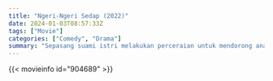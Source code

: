 ```yaml
---
title: "Ngeri-Ngeri Sedap (2022)"
date: 2024-01-03T08:57:33Z
tags: ["Movie"]
categories: ["Comedy", "Drama"]
summary: "Sepasang suami istri melakukan perceraian untuk mendorong anak-anak mereka yang sudah dewasa agar kembali ke kampung halaman."
---
```


<mux-player stream-type="on-demand"
src="https://kp3d-my.sharepoint.com/personal/ryoo_kp3d_onmicrosoft_com/_layouts/15/download.aspx?share=EfcKj_KhC9FOk0qVLQ8lPOQBGVgVKsSezTV6rJOT68MUvQ" prefer-playback="mse" controls>

</mux-player>


{{< movieinfo id="904689" >}}

<script src="https://cdn.jsdelivr.net/npm/@mux/mux-player"></script>

 <script type="application/ld+json ">
{
"@context": "https://schema.org/",
"@type": "VideoObject",
"name": "Ngeri-Ngeri Sedap (2022)",
"contentUrl": "https://stream.mux.com/itXdbDhdhSHKztCsFN9dMW3S418b9HormNiXvWnXOQk.m3u8",
"thumbnailUrl": "https://www.themoviedb.org/t/p/original/9eSoJrj8LkbUzuPSJzgSXWKexKj.jpg?width=314&fit_mode=preserve&time=25",
"uploadDate": "2023-12-25T06:24:19Z",
}

</script>
